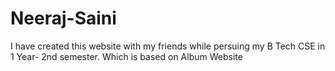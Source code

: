 # Neeraj-Saini
I have created this website with my friends while persuing my B Tech CSE in 1 Year- 2nd semester. Which is based on Album Website

